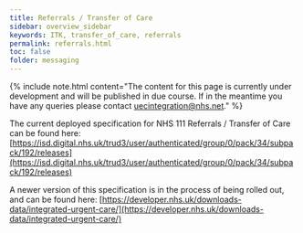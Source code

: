 ```yaml
---
title: Referrals / Transfer of Care
sidebar: overview_sidebar
keywords: ITK, transfer_of_care, referrals
permalink: referrals.html
toc: false
folder: messaging
---
```


{% include note.html content="The content for this page is currently under development and will be published in due course. If in the meantime you have any queries please contact uecintegration@nhs.net." %}

The current deployed specification for NHS 111 Referrals / Transfer of Care can be found here: [https://isd.digital.nhs.uk/trud3/user/authenticated/group/0/pack/34/subpack/192/releases](https://isd.digital.nhs.uk/trud3/user/authenticated/group/0/pack/34/subpack/192/releases)

A newer version of this specification is in the process of being rolled out, and can be found here:
[https://developer.nhs.uk/downloads-data/integrated-urgent-care/](https://developer.nhs.uk/downloads-data/integrated-urgent-care/)

